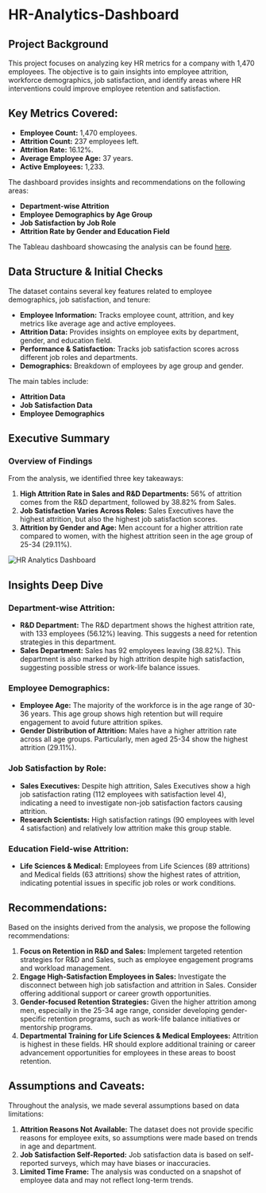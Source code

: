 # HR-Analytics-Dashboard

## Project Background

This project focuses on analyzing key HR metrics for a company with 1,470 employees. The objective is to gain insights into employee attrition, workforce demographics, job satisfaction, and identify areas where HR interventions could improve employee retention and satisfaction.

## Key Metrics Covered:
* **Employee Count:** 1,470 employees.
* **Attrition Count:** 237 employees left.
* **Attrition Rate:** 16.12%.
* **Average Employee Age:** 37 years.
* **Active Employees:** 1,233.

The dashboard provides insights and recommendations on the following areas:
* **Department-wise Attrition**
* **Employee Demographics by Age Group**
* **Job Satisfaction by Job Role**
* **Attrition Rate by Gender and Education Field**

The Tableau dashboard showcasing the analysis can be found [here](https://public.tableau.com/app/profile/aakash.bhujbal/viz/HRanalytics_17275965243180/HRAnalyticsDashboard).

## Data Structure & Initial Checks
The dataset contains several key features related to employee demographics, job satisfaction, and tenure:
* **Employee Information:** Tracks employee count, attrition, and key metrics like average age and active employees.
* **Attrition Data:** Provides insights on employee exits by department, gender, and education field.
* **Performance & Satisfaction:** Tracks job satisfaction scores across different job roles and departments.
* **Demographics:** Breakdown of employees by age group and gender.

The main tables include:
* **Attrition Data**
* **Job Satisfaction Data**
* **Employee Demographics**

## Executive Summary
### Overview of Findings
From the analysis, we identified three key takeaways:
1. **High Attrition Rate in Sales and R&D Departments:** 56% of attrition comes from the R&D department, followed by 38.82% from Sales.
2. **Job Satisfaction Varies Across Roles:** Sales Executives have the highest attrition, but also the highest job satisfaction scores.
3. **Attrition by Gender and Age:** Men account for a higher attrition rate compared to women, with the highest attrition seen in the age group of 25-34 (29.11%).

![HR Analytics Dashboard](https://github.com/user-attachments/assets/3bda55f2-9c0e-4c01-b9be-3874abb7cca5)

## Insights Deep Dive
### Department-wise Attrition:
* **R&D Department:** The R&D department shows the highest attrition rate, with 133 employees (56.12%) leaving. This suggests a need for retention strategies in this department.
* **Sales Department:** Sales has 92 employees leaving (38.82%). This department is also marked by high attrition despite high satisfaction, suggesting possible stress or work-life balance issues.

### Employee Demographics:
* **Employee Age:** The majority of the workforce is in the age range of 30-36 years. This age group shows high retention but will require engagement to avoid future attrition spikes.
* **Gender Distribution of Attrition:** Males have a higher attrition rate across all age groups. Particularly, men aged 25-34 show the highest attrition (29.11%).

### Job Satisfaction by Role:
* **Sales Executives:** Despite high attrition, Sales Executives show a high job satisfaction rating (112 employees with satisfaction level 4), indicating a need to investigate non-job satisfaction factors causing attrition.
* **Research Scientists:** High satisfaction ratings (90 employees with level 4 satisfaction) and relatively low attrition make this group stable.

### Education Field-wise Attrition:
* **Life Sciences & Medical:** Employees from Life Sciences (89 attritions) and Medical fields (63 attritions) show the highest rates of attrition, indicating potential issues in specific job roles or work conditions.

## Recommendations:
Based on the insights derived from the analysis, we propose the following recommendations:
1. **Focus on Retention in R&D and Sales:** Implement targeted retention strategies for R&D and Sales, such as employee engagement programs and workload management.
2. **Engage High-Satisfaction Employees in Sales:** Investigate the disconnect between high job satisfaction and attrition in Sales. Consider offering additional support or career growth opportunities.
3. **Gender-focused Retention Strategies:** Given the higher attrition among men, especially in the 25-34 age range, consider developing gender-specific retention programs, such as work-life balance initiatives or mentorship programs.
4. **Departmental Training for Life Sciences & Medical Employees:** Attrition is highest in these fields. HR should explore additional training or career advancement opportunities for employees in these areas to boost retention.

## Assumptions and Caveats:
Throughout the analysis, we made several assumptions based on data limitations:
1. **Attrition Reasons Not Available:** The dataset does not provide specific reasons for employee exits, so assumptions were made based on trends in age and department.
2. **Job Satisfaction Self-Reported:** Job satisfaction data is based on self-reported surveys, which may have biases or inaccuracies.
3. **Limited Time Frame:** The analysis was conducted on a snapshot of employee data and may not reflect long-term trends.

